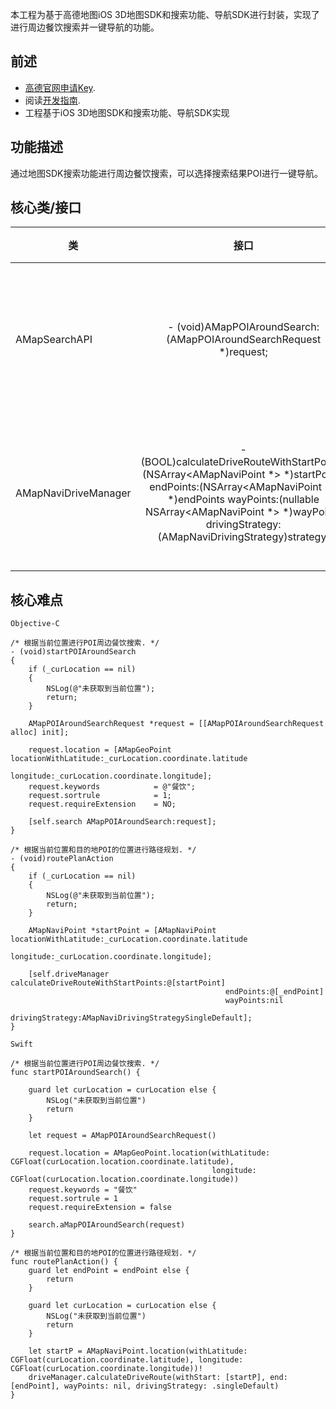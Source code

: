 本工程为基于高德地图iOS 3D地图SDK和搜索功能、导航SDK进行封装，实现了进行周边餐饮搜索并一键导航的功能。
## 前述 ##
- [高德官网申请Key](http://lbs.amap.com/dev/#/).
- 阅读[开发指南](http://lbs.amap.com/api/ios-navi-sdk/summary/).
- 工程基于iOS 3D地图SDK和搜索功能、导航SDK实现

## 功能描述 ##
通过地图SDK搜索功能进行周边餐饮搜索，可以选择搜索结果POI进行一键导航。

## 核心类/接口 ##
| 类    | 接口  | 说明   | 版本  |
| -----|:-----:|:-----:|:-----:|
| AMapSearchAPI	| - (void)AMapPOIAroundSearch:(AMapPOIAroundSearchRequest *)request; | 用关键字进行周边搜索 | v4.0.0 |
| AMapNaviDriveManager	| - (BOOL)calculateDriveRouteWithStartPoints:(NSArray<AMapNaviPoint *> *)startPoints endPoints:(NSArray<AMapNaviPoint *> *)endPoints wayPoints:(nullable NSArray<AMapNaviPoint *> *)wayPoints drivingStrategy:(AMapNaviDrivingStrategy)strategy; | 带起点的驾车路径规划 | v2.0.0 |

## 核心难点 ##

`Objective-C`
```
/* 根据当前位置进行POI周边餐饮搜索. */
- (void)startPOIAroundSearch
{
    if (_curLocation == nil)
    {
        NSLog(@"未获取到当前位置");
        return;
    }
    
    AMapPOIAroundSearchRequest *request = [[AMapPOIAroundSearchRequest alloc] init];
    
    request.location = [AMapGeoPoint locationWithLatitude:_curLocation.coordinate.latitude
                                                longitude:_curLocation.coordinate.longitude];
    request.keywords            = @"餐饮";
    request.sortrule            = 1;
    request.requireExtension    = NO;
    
    [self.search AMapPOIAroundSearch:request];
}

/* 根据当前位置和目的地POI的位置进行路径规划. */
- (void)routePlanAction
{
    if (_curLocation == nil)
    {
        NSLog(@"未获取到当前位置");
        return;
    }
    
    AMapNaviPoint *startPoint = [AMapNaviPoint locationWithLatitude:_curLocation.coordinate.latitude
                                                          longitude:_curLocation.coordinate.longitude];
    
    [self.driveManager calculateDriveRouteWithStartPoints:@[startPoint]
                                                endPoints:@[_endPoint]
                                                wayPoints:nil
                                          drivingStrategy:AMapNaviDrivingStrategySingleDefault];
}
```

`Swift`
```
/* 根据当前位置进行POI周边餐饮搜索. */
func startPOIAroundSearch() {
    
    guard let curLocation = curLocation else {
        NSLog("未获取到当前位置")
        return
    }
    
    let request = AMapPOIAroundSearchRequest()
    
    request.location = AMapGeoPoint.location(withLatitude: CGFloat(curLocation.location.coordinate.latitude),
                                             longitude: CGFloat(curLocation.location.coordinate.longitude))
    request.keywords = "餐饮"
    request.sortrule = 1
    request.requireExtension = false
    
    search.aMapPOIAroundSearch(request)
}

/* 根据当前位置和目的地POI的位置进行路径规划. */
func routePlanAction() {
    guard let endPoint = endPoint else {
        return
    }
    
    guard let curLocation = curLocation else {
        NSLog("未获取到当前位置")
        return
    }
    
    let startP = AMapNaviPoint.location(withLatitude: CGFloat(curLocation.coordinate.latitude), longitude: CGFloat(curLocation.coordinate.longitude))!
    driveManager.calculateDriveRoute(withStart: [startP], end: [endPoint], wayPoints: nil, drivingStrategy: .singleDefault)
}
```
